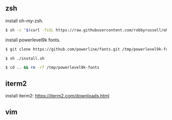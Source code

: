 ## zsh

install oh-my-zsh.
```bash
$ sh -c "$(curl -fsSL https://raw.githubusercontent.com/robbyrussell/oh-my-zsh/master/tools/install.sh)"
```

install powerlevel9k fonts.
```bash
$ git clone https://github.com/powerline/fonts.git /tmp/powerlevel9k-fonts && cd $_

$ sh ./install.sh

$ cd .. && rm -rf /tmp/powerlevel9k-fonts
```



## iterm2

install iterm2: https://iterm2.com/downloads.html

## vim
